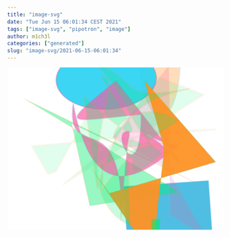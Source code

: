 ```yaml
---
title: "image-svg"
date: "Tue Jun 15 06:01:34 CEST 2021"
tags: ["image-svg", "pipotron", "image"]
author: m1ch3l
categories: ["generated"]
slug: "image-svg/2021-06-15-06:01:34"
---
```


![](image.svg)
